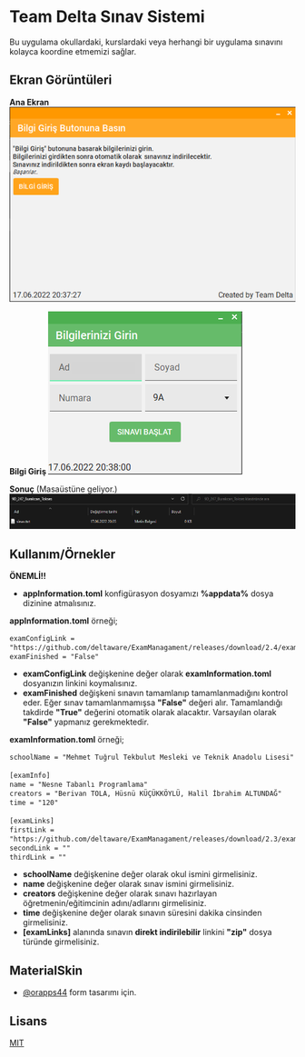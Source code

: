 
# Team Delta Sınav Sistemi

Bu uygulama okullardaki, kurslardaki veya herhangi bir uygulama sınavını kolayca koordine etmemizi sağlar.

## Ekran Görüntüleri

**Ana Ekran**
![Ana Ekran](https://raw.githubusercontent.com/deltaware/ExamManagament/main/screenshots/Ekran%20görüntüsü%202022-06-17%20203736.png)

**Bilgi Giriş**
![Bilgi Giriş](https://raw.githubusercontent.com/deltaware/ExamManagament/main/screenshots/Ekran%20görüntüsü%202022-06-17%20203810.png)

**Sonuç** (Masaüstüne geliyor.)
![Sonuç](https://raw.githubusercontent.com/deltaware/ExamManagament/main/screenshots/Ekran%20görüntüsü%202022-06-17%20203912.png)

  
## Kullanım/Örnekler

**ÖNEMLİ!!**
- **appInformation.toml** konfigürasyon dosyamızı **%appdata%** dosya dizinine atmalısınız.

**appInformation.toml** örneği; 
```
examConfigLink = "https://github.com/deltaware/ExamManagament/releases/download/2.4/examInformation.toml"
examFinished = "False"
```
- **examConfigLink** değişkenine değer olarak **examInformation.toml** dosyanızın linkini koymalısınız.
- **examFinished** değişkeni sınavın tamamlanıp tamamlanmadığını kontrol eder. Eğer sınav tamamlanmamışsa **"False"** değeri alır. Tamamlandığı takdirde **"True"** değerini otomatik olarak alacaktır. Varsayılan olarak **"False"** yapmanız gerekmektedir.


**examInformation.toml** örneği;
```
schoolName = "Mehmet Tuğrul Tekbulut Mesleki ve Teknik Anadolu Lisesi"

[examInfo]
name = "Nesne Tabanlı Programlama"
creators = "Berivan TOLA, Hüsnü KÜÇÜKKÖYLÜ, Halil İbrahim ALTUNDAĞ"
time = "120"

[examLinks]
firstLink = "https://github.com/deltaware/ExamManagament/releases/download/2.3/exam.zip"
secondLink = ""
thirdLink = ""
```
- **schoolName** değişkenine değer olarak okul ismini girmelisiniz.
- **name** değişkenine değer olarak sınav ismini girmelisiniz.
- **creators** değişkenine değer olarak sınavı hazırlayan öğretmenin/eğitimcinin adını/adlarını girmelisiniz.
- **time** değişkenine değer olarak sınavın süresini dakika cinsinden girmelisiniz.
- **[examLinks]** alanında sınavın **direkt indirilebilir** linkini **"zip"** dosya türünde girmelisiniz.
## MaterialSkin

- [@orapps44](https://github.com/orapps44/MaterialSkin) form tasarımı için.

  
## Lisans

[MIT](https://choosealicense.com/licenses/mit/)

  
